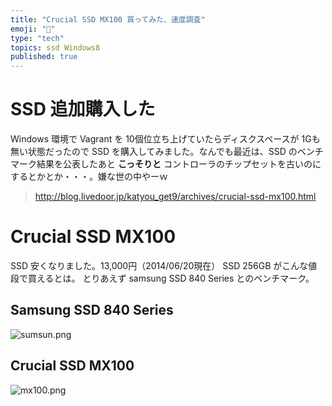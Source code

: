 ```yaml
---
title: "Crucial SSD MX100 買ってみた、速度調査"
emoji: "📝"
type: "tech"
topics: ssd Windows8
published: true
---
```


# SSD 追加購入した
Windows 環境で Vagrant を 10個位立ち上げていたらディスクスペースが 1Gも無い状態だったので SSD を購入してみました。なんでも最近は、SSD のベンチマーク結果を公表したあと **こっそりと** コントローラのチップセットを古いのにするとかとか・・・。嫌な世の中やーｗ

> http://blog.livedoor.jp/katyou_get9/archives/crucial-ssd-mx100.html

# Crucial SSD MX100
SSD 安くなりました。13,000円（2014/06/20現在） SSD 256GB がこんな値段で買えるとは。
とりあえず samsung SSD 840 Series とのベンチマーク。

## Samsung SSD 840 Series
![sumsun.png](https://qiita-image-store.s3.amazonaws.com/0/44540/a4c1451b-7013-4d29-9832-691a40bcd9a7.png)

## Crucial SSD MX100
![mx100.png](https://qiita-image-store.s3.amazonaws.com/0/44540/7b4241af-5c6a-c011-cdf3-4f977e488a3b.png)

